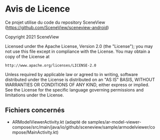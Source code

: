 # Avis de Licence

Ce projet utilise du code du repository SceneView (https://github.com/SceneView/sceneview-android)

Copyright 2021 SceneView

Licensed under the Apache License, Version 2.0 (the "License");
you may not use this file except in compliance with the License.
You may obtain a copy of the License at

    http://www.apache.org/licenses/LICENSE-2.0

Unless required by applicable law or agreed to in writing, software
distributed under the License is distributed on an "AS IS" BASIS,
WITHOUT WARRANTIES OR CONDITIONS OF ANY KIND, either express or implied.
See the License for the specific language governing permissions and
limitations under the License.

## Fichiers concernés
- ARModelViewerActivity.kt (adapté de samples/ar-model-viewer-compose/src/main/java/io/github/sceneview/sample/armodelviewer/compose/MainActivity.kt)